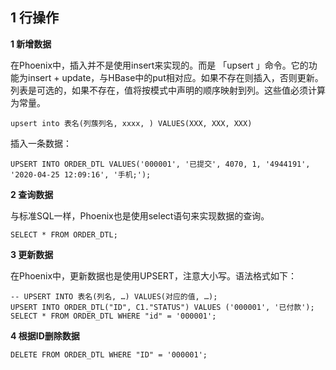 ## 1 行操作

**1 新增数据**

在Phoenix中，插入并不是使用insert来实现的。而是 「upsert 」命令。它的功能为insert + update，与HBase中的put相对应。如果不存在则插入，否则更新。列表是可选的，如果不存在，值将按模式中声明的顺序映射到列。这些值必须计算为常量。
``` 
upsert into 表名(列蔟列名, xxxx, ) VALUES(XXX, XXX, XXX)
```

插入一条数据：
``` 
UPSERT INTO ORDER_DTL VALUES('000001', '已提交', 4070, 1, '4944191', '2020-04-25 12:09:16', '手机;');
```

**2 查询数据**

与标准SQL一样，Phoenix也是使用select语句来实现数据的查询。
``` 
SELECT * FROM ORDER_DTL;
```


**3 更新数据**

在Phoenix中，更新数据也是使用UPSERT，注意大小写。语法格式如下：
``` 
-- UPSERT INTO 表名(列名, …) VALUES(对应的值, …);
UPSERT INTO ORDER_DTL("ID", C1."STATUS") VALUES ('000001', '已付款');
SELECT * FROM ORDER_DTL WHERE "id" = '000001';
```

**4 根据ID删除数据**
``` 
DELETE FROM ORDER_DTL WHERE "ID" = '000001';
```

